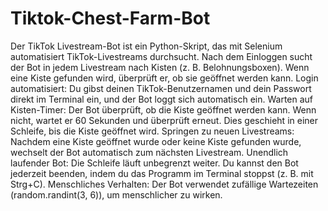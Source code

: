 # Tiktok-Chest-Farm-Bot
Der TikTok Livestream-Bot ist ein Python-Skript, das mit Selenium automatisiert TikTok-Livestreams durchsucht. Nach dem Einloggen sucht der Bot in jedem Livestream nach Kisten (z. B. Belohnungsboxen). Wenn eine Kiste gefunden wird, überprüft er, ob sie geöffnet werden  kann.
Login automatisiert:
Du gibst deinen TikTok-Benutzernamen und dein Passwort direkt im Terminal ein, und der Bot loggt sich automatisch ein.
Warten auf Kisten-Timer:
Der Bot überprüft, ob die Kiste geöffnet werden kann. Wenn nicht, wartet er 60 Sekunden und überprüft erneut. Dies geschieht in einer Schleife, bis die Kiste geöffnet wird.
Springen zu neuen Livestreams:
Nachdem eine Kiste geöffnet wurde oder keine Kiste gefunden wurde, wechselt der Bot automatisch zum nächsten Livestream.
Unendlich laufender Bot:
Die Schleife läuft unbegrenzt weiter. Du kannst den Bot jederzeit beenden, indem du das Programm im Terminal stoppst (z. B. mit Strg+C).
Menschliches Verhalten:
Der Bot verwendet zufällige Wartezeiten (random.randint(3, 6)), um menschlicher zu wirken.
